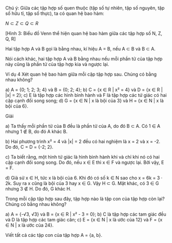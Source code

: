 Chú ý:
Giữa các tập hợp số quen thuộc (tập số tự nhiên, tập số nguyên, tập số hữu tỉ, tập số thực), ta có quan hệ bao hàm:

$N \subset Z \subset Q \subset R$

[Hình 3: Biểu đồ Venn thể hiện quan hệ bao hàm giữa các tập hợp số N, Z, Q, R]

Hai tập hợp A và B gọi là bằng nhau, kí hiệu A = B, nếu A ⊂ B và B ⊂ A.

Nói cách khác, hai tập hợp A và B bằng nhau nếu mỗi phần tử của tập hợp này cũng là phần tử của tập hợp kia và ngược lại.

Ví dụ 4
Xét quan hệ bao hàm giữa mỗi cặp tập hợp sau. Chúng có bằng nhau không?

a) A = {0; 1; 2; 3; 4} và B = {0; 2; 4};
b) C = {x ∈ R | x² = 4} và D = {x ∈ R | |x| = 2};
c) E là tập hợp các hình bình hành và F là tập hợp các tứ giác có hai cặp cạnh đối song song;
d) G = {x ∈ N | x là bội của 3} và H = {x ∈ N | x là bội của 6}.

Giải

a) Ta thấy mỗi phần tử của B đều là phần tử của A, do đó B ⊂ A. Có 1 ∈ A nhưng 1 ∉ B, do đó A khác B.

b) Hai phương trình x² = 4 và |x| = 2 đều có hai nghiệm là x = 2 và x = -2.
Do đó, C = D = {-2; 2}.

c) Ta biết rằng, một hình tứ giác là hình bình hành khi và chỉ khi nó có hai cặp cạnh đối song song. Do đó, nếu x ∈ E thì x ∈ F và ngược lại. Bởi vậy, E = F.

d) Giả sử x ∈ H, tức x là bội của 6. Khi đó có số k ∈ N sao cho x = 6k = 3 · 2k. Suy ra x cũng là bội của 3 hay x ∈ G. Vậy H ⊂ G. Mặt khác, có 3 ∈ G nhưng 3 ∉ H. Do đó, G khác H.

Trong mỗi cặp tập hợp sau đây, tập hợp nào là tập con của tập hợp còn lại? Chúng có bằng nhau không?

a) A = {-√3, √3} và B = {x ∈ R | x² - 3 = 0};
b) C là tập hợp các tam giác đều và D là tập hợp các tam giác cân;
c) E = {x ∈ N | x là ước của 12} và F = {x ∈ N | x là ước của 24}.

Viết tất cả các tập con của tập hợp A = {a, b}.